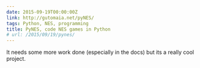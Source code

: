 ```yaml
---
date: 2015-09-19T00:00:00Z
link: http://gutomaia.net/pyNES/
tags: Python, NES, programming
title: PyNES, code NES games in Python
# url: /2015/09/19/pynes/
---
```


It needs some more work done (especially in the docs) but its a really cool project.